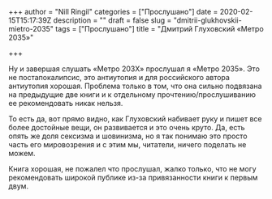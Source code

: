 +++
author = "Nill Ringil"
categories = ["Прослушано"]
date = 2020-02-15T15:17:39Z
description = ""
draft = false
slug = "dmitrii-glukhovskii-mietro-2035"
tags = ["Прослушано"]
title = "Дмитрий Глуховский «Метро 2035»"

+++


Ну и завершая слушать «Метро 203X» прослушал я «Метро 2035». Это не постапокалипсис, это антиутопия и для российского автора антиутопия хорошая. Проблема только в том, что она сильно подвязана на предыдущие две книги и к отдельному прочтению/прослушиванию ее рекомендовать никак нельзя.

То есть да, вот прямо видно, как Глуховский набивает руку и пишет все более достойные вещи, он развивается и это очень круто. Да, есть опять же доля сексизма и шовинизма, но я так понимаю это просто часть его мировозрения и с этим мы, читатели, ничего поделать не можем.

Книга хорошая, не пожалел что прослушал, жалко только, что не могу рекомендовать широкой публике из-за привязанности книги к первым двум.

